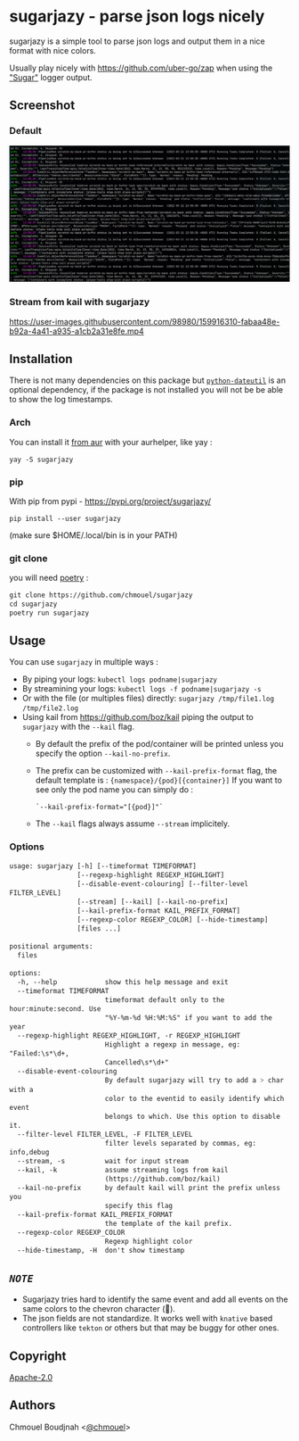 # sugarjazy - parse json logs nicely

sugarjazy is a simple tool to parse json logs and output them in a nice format with nice colors.

Usually play nicely with <https://github.com/uber-go/zap> when using the ["Sugar"](https://pkg.go.dev/go.uber.org/zap#Logger.Sugar) logger output.

## Screenshot

### Default

![screenshot](./.github/screenshot.png)

### Stream from kail with sugarjazy

https://user-images.githubusercontent.com/98980/159916310-fabaa48e-b92a-4a41-a935-a1cb2a31e8fe.mp4


## Installation

There is not many dependencies on this package but [`python-dateutil`](https://dateutil.readthedocs.io/en/stable/) is an optional dependency, if the package is not installed you will not be be able to show the log timestamps.

### Arch

You can install it [from aur](https://aur.archlinux.org/packages/sugarjazy) with your aurhelper, like yay :

```
yay -S sugarjazy
```

### pip

With pip from pypi - <https://pypi.org/project/sugarjazy/>

```
pip install --user sugarjazy
```

(make sure $HOME/.local/bin is in your PATH)

### git clone

you will need [poetry](https://python-poetry.org/) :

```
git clone https://github.com/chmouel/sugarjazy
cd sugarjazy
poetry run sugarjazy
```

## Usage

You can use `sugarjazy` in multiple ways :

- By piping your logs: `kubectl logs podname|sugarjazy`
- By streamining your logs: `kubectl logs -f podname|sugarjazy -s`
- Or with the file (or multiples files) directly: `sugarjazy /tmp/file1.log /tmp/file2.log`
- Using kail from https://github.com/boz/kail piping the output to `sugarjazy` with the `--kail` flag.
  - By default the prefix of the pod/container will be printed unless you specify
    the option `--kail-no-prefix`.
  - The prefix can be customized with `--kail-prefix-format` flag, the default template is :
        `{namespace}/{pod}[{container}]`
        If you want to see only the pod name you can simply do :

        `--kail-prefix-format="[{pod}]"`

  - The `--kail` flags always assume `--stream` implicitely.

### Options

```shell
usage: sugarjazy [-h] [--timeformat TIMEFORMAT]
                 [--regexp-highlight REGEXP_HIGHLIGHT]
                 [--disable-event-colouring] [--filter-level FILTER_LEVEL]
                 [--stream] [--kail] [--kail-no-prefix]
                 [--kail-prefix-format KAIL_PREFIX_FORMAT]
                 [--regexp-color REGEXP_COLOR] [--hide-timestamp]
                 [files ...]

positional arguments:
  files

options:
  -h, --help            show this help message and exit
  --timeformat TIMEFORMAT
                        timeformat default only to the hour:minute:second. Use
                        "%Y-%m-%d %H:%M:%S" if you want to add the year
  --regexp-highlight REGEXP_HIGHLIGHT, -r REGEXP_HIGHLIGHT
                        Highlight a regexp in message, eg: "Failed:\s*\d+,
                        Cancelled\s*\d+"
  --disable-event-colouring
                        By default sugarjazy will try to add a ˃ char with a
                        color to the eventid to easily identify which event
                        belongs to which. Use this option to disable it.
  --filter-level FILTER_LEVEL, -F FILTER_LEVEL
                        filter levels separated by commas, eg: info,debug
  --stream, -s          wait for input stream
  --kail, -k            assume streaming logs from kail
                        (https://github.com/boz/kail)
  --kail-no-prefix      by default kail will print the prefix unless you
                        specify this flag
  --kail-prefix-format KAIL_PREFIX_FORMAT
                        the template of the kail prefix.
  --regexp-color REGEXP_COLOR
                        Regexp highlight color
  --hide-timestamp, -H  don't show timestamp
```

## *`NOTE`*

- Sugarjazy tries hard to identify the same event and add all events on the same colors to the chevron character ().
- The json fields are not standardize. It works well with `knative` based
  controllers like `tekton` or others but that may be buggy for other ones.

## Copyright

[Apache-2.0](./LICENSE)

## Authors

Chmouel Boudjnah <[@chmouel](https://twitter.com/chmouel)>
